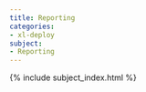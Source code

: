 ```yaml
---
title: Reporting
categories:
- xl-deploy
subject:
- Reporting
---
```


{% include subject_index.html %}
